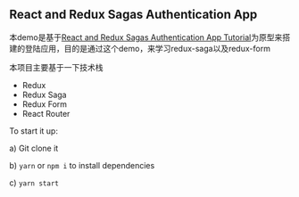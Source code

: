 ## React and Redux Sagas Authentication App

本demo是基于[React and Redux Sagas Authentication App Tutorial](https://start.jcolemorrison.com/react-and-redux-sagas-authentication-app-tutorial/)为原型来搭建的登陆应用，目的是通过这个demo，来学习redux-saga以及redux-form

本项目主要基于一下技术栈
- Redux
- Redux Saga
- Redux Form
- React Router

To start it up:

a) Git clone it

b) `yarn` or `npm i` to install dependencies

c) `yarn start`
